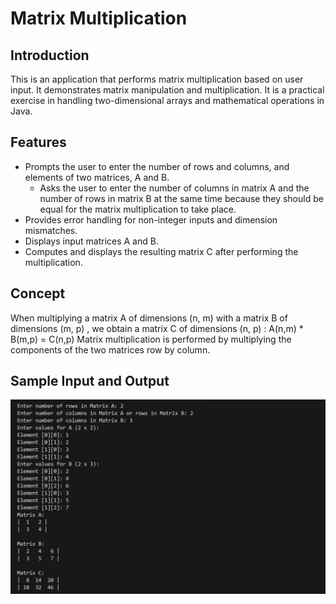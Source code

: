 # Matrix Multiplication

## Introduction
This is an application that performs matrix multiplication based on user input. It demonstrates matrix manipulation and multiplication. It is a practical exercise in handling two-dimensional arrays and mathematical operations in Java.

## Features
- Prompts the user to enter the number of rows and columns, and elements of two matrices, A and B.
  - Asks the user to enter the number of columns in matrix A and the number of rows in matrix B at the same time because they should be equal for the matrix multiplication to take place.
- Provides error handling for non-integer inputs and dimension mismatches.
- Displays input matrices A and B.
- Computes and displays the resulting matrix C after performing the multiplication. 

## Concept
When multiplying a matrix A of dimensions (n, m) with a matrix B of dimensions (m, p) , we obtain a matrix C of dimensions (n, p) :     A(n,m) * B(m,p) = C(n,p)
Matrix multiplication is performed by multiplying the components of the two matrices row by column.

## Sample Input and Output
![Matrix](../../images/lab2.png)
